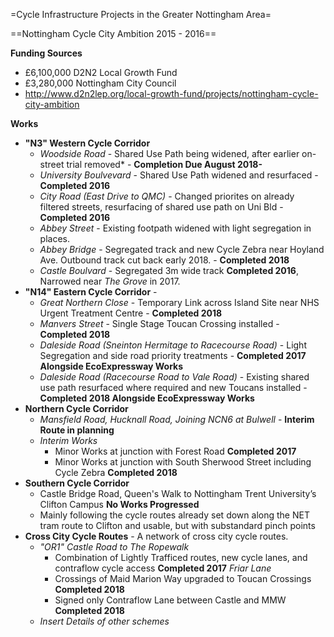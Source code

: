 =Cycle Infrastructure Projects in the Greater Nottingham Area=

==Nottingham Cycle City Ambition 2015 - 2016==

**Funding Sources**
* £6,100,000 D2N2 Local Growth Fund
* £3,280,000 Nottingham City Council
* http://www.d2n2lep.org/local-growth-fund/projects/nottingham-cycle-city-ambition

**Works**
* **"N3" Western Cycle Corridor**
  * *Woodside Road* - Shared Use Path being widened, after earlier on-street trial removed* - **Completion Due August 2018-**
  * *University Boulvevard* - Shared Use Path widened and resurfaced - **Completed 2016**
  * *City Road (East Drive to QMC)* - Changed priorites on already filtered streets, resurfacing of shared use path on Uni Bld - **Completed 2016**
  * *Abbey Street* - Existing footpath widened with light segregation in places.
  * *Abbey Bridge* - Segregated track and new Cycle Zebra near Hoyland Ave.  Outbound track cut back early 2018. - **Completed 2018**
  * *Castle Boulvard* - Segregated 3m wide track **Completed 2016**, Narrowed near *The Grove* in 2017.
* **"N14" Eastern Cycle Corridor** - 
  * *Great Northern Close* - Temporary Link across Island Site near NHS Urgent Treatment Centre - **Completed 2018**
  * *Manvers Street* - Single Stage Toucan Crossing installed - **Completed 2018**
  * *Daleside Road (Sneinton Hermitage to Racecourse Road)* - Light Segregation and side road priority treatments - **Completed 2017 Alongside EcoExpressway Works**
  * *Daleside Road (Racecourse Road to Vale Road)* - Existing shared use path resurfaced where required and new Toucans installed - **Completed 2018  Alongside EcoExpressway Works**
* **Northern Cycle Corridor**
  * *Mansfield Road, Hucknall Road, Joining NCN6 at Bulwell* - **Interim Route in planning**
  * *Interim Works*
    * Minor Works at junction with Forest Road **Completed 2017**
    * Minor Works at junction with South Sherwood Street including Cycle Zebra **Completed 2018**
* **Southern Cycle Corridor**
  * Castle Bridge Road, Queen's Walk to Nottingham Trent University’s Clifton Campus **No Works Progressed**
  * Mainly following the cycle routes already set down along the NET tram route to Clifton and usable, but with substandard pinch points
* **Cross City Cycle Routes** - A network of cross city cycle routes.  
  * *"OR1" Castle Road to The Ropewalk*
      * Combination of Lightly Trafficed routes, new cycle lanes, and contraflow cycle access **Completed 2017**
    *Friar Lane*
      * Crossings of Maid Marion Way upgraded to Toucan Crossings **Completed 2018**
      * Signed only Contraflow Lane between Castle and MMW **Completed 2018**
  * *Insert Details of other schemes*
  
  
